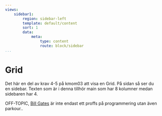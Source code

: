 ```yaml
---
views:
    sidebar1:
        region: sidebar-left
        template: default/content
        sort: 1
        data:
            meta:
                type: content
                route: block/sidebar
...
```


Grid
===============================

Det här en del av krav 4-5 på kmom03 att visa en Grid. På sidan så ser du en sidebar.
Texten som är i denna tillhör main som har 8 kolumner medan sidebaren har 4.

OFF-TOPIC,
[Bill Gates](https://www.youtube.com/watch?v=8TCxE0bWQeQ) är inte endast ett proffs på programmering utan även parkour..
